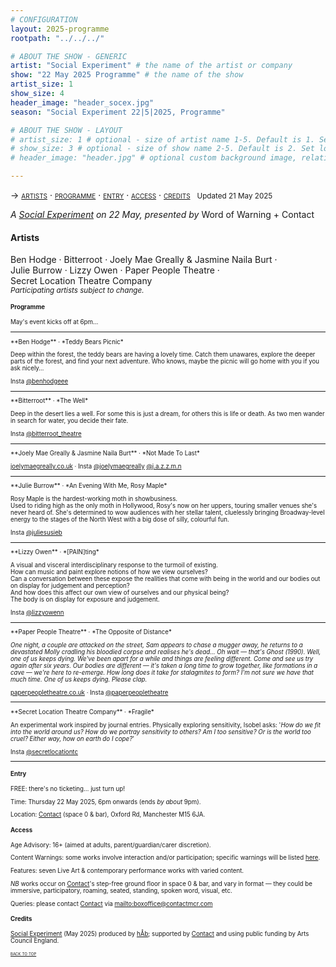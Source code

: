 ```yaml
---
# CONFIGURATION
layout: 2025-programme
rootpath: "../../../"

# ABOUT THE SHOW - GENERIC
artist: "Social Experiment" # the name of the artist or company
show: "22 May 2025 Programme" # the name of the show
artist_size: 1
show_size: 4
header_image: "header_socex.jpg"  
season: "Social Experiment 22|5|2025, Programme"

# ABOUT THE SHOW - LAYOUT
# artist_size: 1 # optional - size of artist name 1-5. Default is 1. Set longer names to lower values
# show_size: 3 # optional - size of show name 2-5. Default is 2. Set longer names to lower values
# header_image: "header.jpg" # optional custom background image, relative to current page

---
```

<span style='font-variant: small-caps'>→ [artists](/socialexperiment/may2025/#artists) · [programme](/socialexperiment/may2025/#programme) · [entry](/socialexperiment/may2025/#entry) · [access](/socialexperiment/may2025/#access) · [credits](/socialexperiment/may2025/#credits)</span>&ensp; <small>Updated 21 May 2025</small>          
         
*A [Social Experiment](/socialexperiment) on 22 May, presented by* Word of Warning + Contact         
         
#### Artists        
Ben&nbsp;Hodge&nbsp;· Bitterroot&nbsp;· Joely&nbsp;Mae&nbsp;Greally&nbsp;& Jasmine&nbsp;Naila&nbsp;Burt&nbsp;· Julie&nbsp;Burrow&nbsp;· Lizzy&nbsp;Owen&nbsp;· Paper&nbsp;People&nbsp;Theatre&nbsp;· Secret&nbsp;Location&nbsp;Theatre&nbsp;Company<br><small>*Participating&nbsp;artists subject&nbsp;to&nbsp;change.*<small>         
         
#### Programme        
May's event kicks off at 6pm…         
<hr>         
**Ben Hodge** · *Teddy Bears Picnic*         
         
Deep within the forest, the teddy bears are having a lovely time. Catch them unawares, explore the deeper parts of the forest, and find your next adventure. Who knows, maybe the picnic will go home with you if you ask nicely…         
         
Insta <a href="https://instagram.com/benhodgeee" target="_blank">@benhodgeee</a>          
<hr>         
**Bitterroot** · *The Well*         
         
Deep in the desert lies a well. For some this is just a dream, for others this is life or death. As two men wander in search for water, you decide their fate.          
         
Insta <a href="https://instagram.com/bitterroot_theatre" target="_blank">@bitterroot_theatre</a>          
<hr>         
**Joely Mae Greally & Jasmine Naila Burt** · *Not Made To Last*         
         
<a href="https://joelymaegreally.co.uk" target="_blank">joelymaegreally.co.uk</a> · Insta <a href="https://instagram.com/joelymaegreally" target="_blank">@joelymaegreally</a> <a href="https://instagram.com/j.a.z.z.m.n" target="_blank">@j.a.z.z.m.n</a>                   
<hr>         
**Julie Burrow** · *An Evening With Me, Rosy Maple*         
         
Rosy Maple is the hardest-working moth in showbusiness.<br>Used to riding high as the only moth in Hollywood, Rosy's now on her uppers, touring smaller venues she's never heard of. She's determined to wow audiences with her stellar talent, cluelessly bringing Broadway-level energy to the stages of the North West with a big dose of silly, colourful fun.         
         
Insta <a href="https://instagram.com/juliesusieb" target="_blank">@juliesusieb</a>          
<hr>         
**Lizzy Owen** · *[PAIN]ting*         
         
A visual and visceral interdisciplinary response to the turmoil of existing.<br>How can music and paint explore notions of how we view ourselves?<br>Can a conversation between these expose the realities that come with being in the world and our bodies out on display for judgement and perception?<br>And how does this affect our own view of ourselves and our physical being?<br>The body is on display for exposure and judgement.         
                  
Insta <a href="https://instagram.com/lizzyowenn" target="_blank">@lizzyowenn</a>          
<hr>         
**Paper People Theatre** · *The Opposite of Distance*         
         
*One night, a couple are attacked on the street, Sam appears to chase a mugger away, he returns to a devastated Molly cradling his bloodied corpse and realises he's dead… Oh wait — that's Ghost (1990). Well, one of us keeps dying. We've been apart for a while and things are feeling different. Come and see us try again after six years. Our bodies are different — it's taken a long time to grow together, like formations in a cave — we're here to re-emerge. How long does it take for stalagmites to form? I'm not sure we have that much time. One of us keeps dying. Please clap.*         
         
<a href="https://paperpeopletheatre.co.uk" target="_blank">paperpeopletheatre.co.uk</a> · Insta <a href="https://instagram.com/paperpeopletheatre" target="_blank">@paperpeopletheatre</a>          
<hr>         
**Secret Location Theatre Company** · *Fragile*         
          
An experimental work inspired by journal entries. Physically exploring sensitivity, Isobel asks: '*How do we fit into the world around us? How do we portray sensitivity to others? Am I too sensitive? Or is the world too cruel? Either way, how on earth do I cope?*'          
         
Insta <a href="https://instagram.com/secretlocationtc" target="_blank">@secretlocationtc</a>          
<hr>         
         
#### Entry         
FREE: there's no ticketing… just turn up!         
         
Time: Thursday 22 May 2025, 6pm onwards (ends *by about* 9pm).         
          
Location: <a href="https://contactmcr.com/visit/getting-here" target="_blank">Contact</a> (space 0 & bar), Oxford Rd, Manchester M15 6JA.         
         
#### Access         
Age Advisory: 16+ (aimed at adults, parent/guardian/carer discretion).         
          
Content Warnings: some works involve interaction and/or participation; specific warnings will be listed [here](/warnings).         
          
Features: seven Live Art & contemporary performance works with varied content.         
         
*NB* works occur on <a href="https://contactmcr.com/visit/access" target="_blank">Contact</a>'s step-free ground floor in space 0 & bar, and vary in format — they could be immersive, participatory, roaming, seated, standing, spoken word, visual, etc.         
         
Queries: please contact <a href="https://contactmcr.com/visit/access" target="_blank">Contact</a> via <mailto:boxoffice@contactmcr.com>        
         
#### Credits          
[Social Experiment](/socialexperiment) (May 2025) produced by [hÅb](/hab); supported by <a href="https://contactmcr.com" target="_blank">Contact</a> and using public funding by Arts Council England.         
                 
<small><span style='font-variant: small-caps'>[back to top](/socialexperiment/may2025)</span></small>

